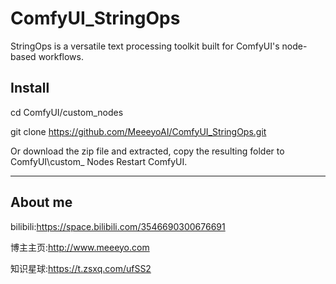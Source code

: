 
# ComfyUI_StringOps

StringOps is a versatile text processing toolkit built for ComfyUI's node-based workflows.


## Install

cd ComfyUI/custom_nodes

git clone https://github.com/MeeeyoAI/ComfyUI_StringOps.git

Or download the zip file and extracted, copy the resulting folder to ComfyUI\custom_ Nodes Restart ComfyUI.


-----

## About me
bilibili:https://space.bilibili.com/3546690300676691

博主主页:http://www.meeeyo.com

知识星球:https://t.zsxq.com/ufSS2